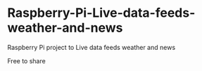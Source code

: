 # Raspberry-Pi-Live-data-feeds-weather-and-news
Raspberry Pi project to Live data feeds weather and news

Free to share

